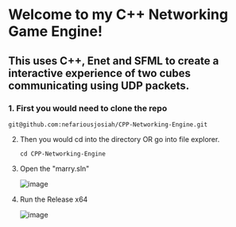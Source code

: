# Welcome to my C++ Networking Game Engine!

## This uses C++, Enet and SFML to create a interactive experience of two cubes communicating using UDP packets.

### 1. First you would need to clone the repo
```
git@github.com:nefariousjosiah/CPP-Networking-Engine.git
```
2. Then you would cd into the directory OR go into file explorer.
   ```
   cd CPP-Networking-Engine
   ```
3. Open the "marry.sln"

   ![image](https://github.com/user-attachments/assets/50564951-5f41-4df8-81ea-a056c9336239)


5. Run the Release x64

   
   ![image](https://github.com/user-attachments/assets/17dd27c3-604b-4084-95d7-0db70e2547ad)

